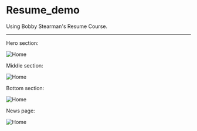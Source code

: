 # Resume_demo

Using Bobby Stearman's Resume Course.

---

Hero section:

![Home](https://aleks-kostadinov.s3.eu-central-1.amazonaws.com/images/resume-demo/hero.png)


Middle section:

![Home](https://aleks-kostadinov.s3.eu-central-1.amazonaws.com/images/resume-demo/middle.png)


Bottom section:

![Home](https://aleks-kostadinov.s3.eu-central-1.amazonaws.com/images/resume-demo/end.png)


News page:

![Home](https://aleks-kostadinov.s3.eu-central-1.amazonaws.com/images/resume-demo/news.png)

